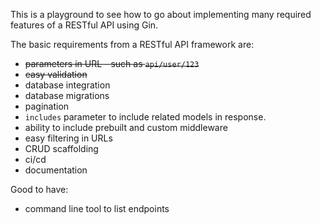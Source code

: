 This is a playground to see how to go about implementing many 
required features of a RESTful API using Gin.

The basic requirements from a RESTful API framework are:
- ~~parameters in URL - such as `api/user/123`~~
- ~~easy validation~~
- database integration
- database migrations
- pagination
- `includes` parameter to include related models in response. 
- ability to include prebuilt and custom middleware
- easy filtering in URLs
- CRUD scaffolding
- ci/cd
- documentation

Good to have:
- command line tool to list endpoints